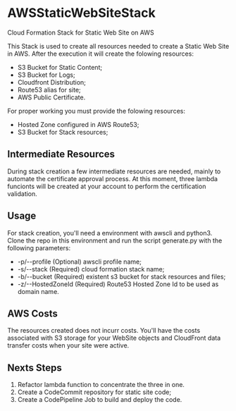 # AWSStaticWebSiteStack
Cloud Formation Stack for Static Web Site on AWS

This Stack is used to create all resources needed to create a Static Web Site in AWS. After the execution it will create the folowing resources:
* S3 Bucket for Static Content;
* S3 Bucket for Logs;
* Cloudfront Distribution;
* Route53 alias for site;
* AWS Public Certificate.

For proper working you must provide the folowing resources:
* Hosted Zone configured in AWS Route53;
* S3 Bucket for Stack resources;

## Intermediate Resources
During stack creation a few intermediate resources are needed, mainly to automate the certificate approval process. At this moment, three lambda funcionts will be created at your account to perform the certification validation.

## Usage
For stack creation, you'll need a environment with awscli and python3. Clone the repo in this environment and run the script generate.py with the following parameters:
* -p/--profile      (Optional) awscli profile name;
* -s/--stack        (Required) cloud formation stack name;
* -b/--bucket       (Required) existent s3 bucket for stack resources and files;
* -z/--HostedZoneId  (Required) Route53 Hosted Zone Id to be used as domain name.

## AWS Costs
The resources created does not incurr costs. You'll have the costs associated with S3 storage for your WebSite objects and CloudFront data transfer costs when your site were active.

## Nexts Steps
1. Refactor lambda function to concentrate the three in one.
2. Create a CodeCommit repository for static site code;
3. Create a CodePipeline Job to build and deploy the code.

